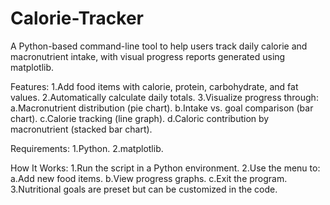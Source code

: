 # Calorie-Tracker
A Python-based command-line tool to help users track daily calorie and macronutrient intake, with visual progress reports generated using matplotlib.

Features:
1.Add food items with calorie, protein, carbohydrate, and fat values.
2.Automatically calculate daily totals.
3.Visualize progress through:
a.Macronutrient distribution (pie chart).
b.Intake vs. goal comparison (bar chart).
c.Calorie tracking (line graph).
d.Caloric contribution by macronutrient (stacked bar chart).

Requirements:
1.Python. 
2.matplotlib.

How It Works:
1.Run the script in a Python environment.
2.Use the menu to:
a.Add new food items.
b.View progress graphs.
c.Exit the program.
3.Nutritional goals are preset but can be customized in the code.

